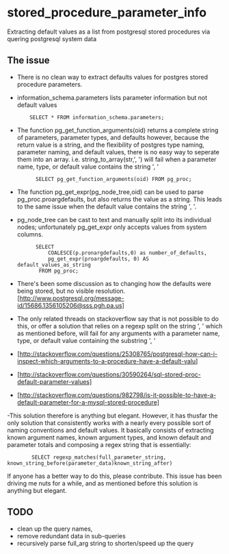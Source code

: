 # stored_procedure_parameter_info
Extracting default values as a list from postgresql stored procedures via quering postgresql system data


## The issue
- There is no clean way to extract defaults values for postgres stored procedure parameters.
- information_schema.parameters lists parameter information but not default values

          SELECT * FROM information_schema.parameters;

- The function pg_get_function_arguments(oid) returns a complete string of parameters, parameter types, and defaults however, because the return value is a string, and the flexibility of postgres type naming, parameter naming, and default values, there is no easy way to seperate them into an array. i.e. string_to_array(str,', ') will fail when a parameter name, type, or default value contains the string ', '

            SELECT pg_get_function_arguments(oid) FROM pg_proc;

- The function pg_get_expr(pg_node_tree,oid) can be used to parse pg_proc.proargdefaults, but also returns the value as a string. This leads to the same issue when the default value contains the string ', '. 
- pg_node_tree can be cast to text and manually split into its individual nodes; unfortunately pg_get_expr only accepts values from system columns.

            SELECT 
                COALESCE(p.pronargdefaults,0) as number_of_defaults,
				pg_get_expr(proargdefaults, 0) AS default_values_as_string 
             FROM pg_proc;

- There's been some discussion as to changing how the defaults were being stored, but no visible resolution. 
[http://www.postgresql.org/message-id/15686.1356105206@sss.pgh.pa.us] 

- The only related threads on stackoverflow say that is not possible to do this, or offer a solution that relies on a regexp split on the string ', ' which as mentioned before, will fail for any arguments with a parameter name, type, or default value containing the substring ', '
- [http://stackoverflow.com/questions/25308765/postgresql-how-can-i-inspect-which-arguments-to-a-procedure-have-a-default-valu]
- [http://stackoverflow.com/questions/30590264/sql-stored-proc-default-parameter-values]
- [http://stackoverflow.com/questions/982798/is-it-possible-to-have-a-default-parameter-for-a-mysql-stored-procedure]

-This solution therefore is anything but elegant. However, it has thusfar the only solution that consistently works with a nearly every possible sort of naming conventions and default values. It basically consists of extracting known argument names, known argument types, and known default and parameter totals and composing a regex string that is essentially:

            SELECT regexp_matches(full_parameter_string, known_string_before(parameter_data)known_string_after)

If anyone has a better way to do this, please contribute. This issue has been driving me nuts for a while, and as mentioned before this solution is anything but elegant.

## TODO
- clean up the query names, 
- remove redundant data in sub-queries
- recursively parse full_arg string to shorten/speed up the query
